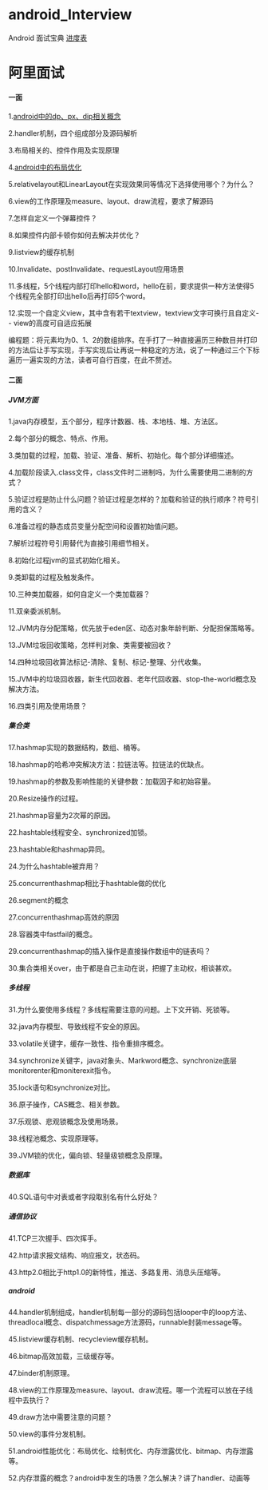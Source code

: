 # android_Interview
Android 面试宝典
[进度表](进度表.md)

# 阿里面试

#### 一面

1.[android中的dp、px、dip相关概念](android/question_dp_px.md)

2.handler机制，四个组成部分及源码解析

3.布局相关的<merge>、<viewstub>控件作用及实现原理

4.[android中的布局优化](android/Android布局优化.md)

5.relativelayout和LinearLayout在实现效果同等情况下选择使用哪个？为什么？

6.view的工作原理及measure、layout、draw流程，要求了解源码

7.怎样自定义一个弹幕控件？

8.如果控件内部卡顿你如何去解决并优化？

9.listview的缓存机制

10.Invalidate、postInvalidate、requestLayout应用场景

11.多线程，5个线程内部打印hello和word，hello在前，要求提供一种方法使得5个线程先全部打印出hello后再打印5个word。

12.实现一个自定义view，其中含有若干textview，textview文字可换行且自定义- - view的高度可自适应拓展

编程题：将元素均为0、1、2的数组排序。在手打了一种直接遍历三种数目并打印的方法后让手写实现，手写实现后让再说一种稳定的方法，说了一种通过三个下标遍历一遍实现的方法，读者可自行百度，在此不赘述。

#### 二面
##### JVM方面
1.java内存模型，五个部分，程序计数器、栈、本地栈、堆、方法区。

2.每个部分的概念、特点、作用。

3.类加载的过程，加载、验证、准备、解析、初始化。每个部分详细描述。

4.加载阶段读入.class文件，class文件时二进制吗，为什么需要使用二进制的方式？

5.验证过程是防止什么问题？验证过程是怎样的？加载和验证的执行顺序？符号引用的含义？

6.准备过程的静态成员变量分配空间和设置初始值问题。

7.解析过程符号引用替代为直接引用细节相关。

8.初始化过程jvm的显式初始化相关。

9.类卸载的过程及触发条件。

10.三种类加载器，如何自定义一个类加载器？

11.双亲委派机制。

12.JVM内存分配策略，优先放于eden区、动态对象年龄判断、分配担保策略等。

13.JVM垃圾回收策略，怎样判对象、类需要被回收？

14.四种垃圾回收算法标记-清除、复制、标记-整理、分代收集。

15.JVM中的垃圾回收器，新生代回收器、老年代回收器、stop-the-world概念及解决方法。

16.四类引用及使用场景？

##### 集合类
17.hashmap实现的数据结构，数组、桶等。

18.hashmap的哈希冲突解决方法：拉链法等。拉链法的优缺点。

19.hashmap的参数及影响性能的关键参数：加载因子和初始容量。

20.Resize操作的过程。

21.hashmap容量为2次幂的原因。

22.hashtable线程安全、synchronized加锁。

23.hashtable和hashmap异同。

24.为什么hashtable被弃用？

25.concurrenthashmap相比于hashtable做的优化

26.segment的概念

27.concurrenthashmap高效的原因

28.容器类中fastfail的概念。

29.concurrenthashmap的插入操作是直接操作数组中的链表吗？

30.集合类相关over，由于都是自己主动在说，把握了主动权，相谈甚欢。
##### 多线程
31.为什么要使用多线程？多线程需要注意的问题。上下文开销、死锁等。

32.java内存模型、导致线程不安全的原因。

33.volatile关键字，缓存一致性、指令重排序概念。

34.synchronize关键字，java对象头、Markword概念、synchronize底层monitorenter和moniterexit指令。

35.lock语句和synchronize对比。

36.原子操作，CAS概念、相关参数。

37.乐观锁、悲观锁概念及使用场景。

38.线程池概念、实现原理等。

39.JVM锁的优化，偏向锁、轻量级锁概念及原理。

##### 数据库
40.SQL语句中对表或者字段取别名有什么好处？

##### 通信协议 
41.TCP三次握手、四次挥手。

42.http请求报文结构、响应报文，状态码。

43.http2.0相比于http1.0的新特性，推送、多路复用、消息头压缩等。

##### android
44.handler机制组成，handler机制每一部分的源码包括looper中的loop方法、threadlocal概念、dispatchmessage方法源码，runnable封装message等。

45.listview缓存机制、recycleview缓存机制。

46.bitmap高效加载，三级缓存等。

47.binder机制原理。

48.view的工作原理及measure、layout、draw流程。哪一个流程可以放在子线程中去执行？

49.draw方法中需要注意的问题？

50.view的事件分发机制。

51.android性能优化：布局优化、绘制优化、内存泄露优化、bitmap、内存泄露等。

52.内存泄露的概念？android中发生的场景？怎么解决？讲了handler、动画等
